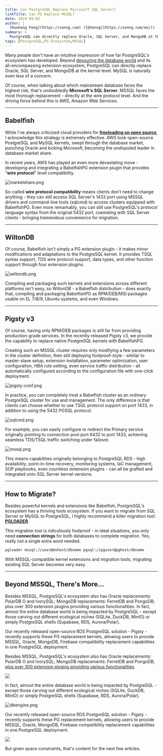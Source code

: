 ```yaml
---
title: Can PostgreSQL Replace Microsoft SQL Server?
linkTitle: Can PG Replace MSSQL?
date: 2024-09-02
author: |
  [Ruohang Feng](https://vonng.com) ([@Vonng](https://vonng.com/en/))
summary: >
  PostgreSQL can directly replace Oracle, SQL Server, and MongoDB at the kernel level. Of course, the most thorough replacement is SQL Server - AWS's Babelfish provides wire-protocol-level compatibility.
tags: [PostgreSQL,PG Ecosystem,MSSQL]
---
```


Many people don't have an intuitive impression of how far PostgreSQL's ecosystem has developed. Beyond [devouring the database world](/pg/pg-eat-db-world) and its all-encompassing extension ecosystem, PostgreSQL can directly replace Oracle, SQL Server, and MongoDB at the kernel level. MySQL is naturally even less of a concern.

Of course, when talking about which mainstream database faces the highest risk, that's undoubtedly **Microsoft's SQL Server**. MSSQL faces the most thorough replacement - directly at the wire protocol level. And the driving force behind this is AWS, Amazon Web Services.

--------

## Babelfish

While I've always criticized cloud providers for [**freeloading on open source**](/cloud/redis-oss), I acknowledge this strategy is extremely effective. AWS took open-source PostgreSQL and MySQL kernels, swept through the database market, punching Oracle and kicking Microsoft, becoming the undisputed leader in database market share.

In recent years, AWS has played an even more devastating move - developing and integrating a BabelfishPG extension plugin that provides "**wire protocol**" level compatibility.

![marketshare.png](marketshare.png)

So-called **wire protocol compatibility** means clients don't need to change anything - they can still access SQL Server's 1433 port using MSSQL drivers and command-line tools (sqlcmd) to access clusters equipped with BabelfishPG. Even more remarkably, you can still use PostgreSQL's protocol language syntax from the original 5432 port, coexisting with SQL Server clients - bringing tremendous convenience for migration.

--------

## WiltonDB

Of course, Babelfish isn't simply a PG extension plugin - it makes minor modifications and adaptations to the PostgreSQL kernel. It provides TSQL syntax support, TDS wire protocol support, data types, and other function support through four extension plugins.

![wiltondb.png](wiltondb.png)

Compiling and packaging such kernels and extensions across different platforms isn't easy, so WiltonDB - a Babelfish distribution - does exactly that, compiling and packaging BabelfishPG as RPM/DEB/MSI packages usable on EL 7/8/9, Ubuntu systems, and even Windows.

--------

## Pigsty v3

Of course, having only RPM/DEB packages is still far from providing production-grade services. In the recently released Pigsty v3, we provide the capability to replace native PostgreSQL kernels with BabelfishPG.

Creating such an MSSQL cluster requires only modifying a few parameters in the cluster definition, then still deploying foolproof-style - similar to master-slave setup, extension installation, parameter optimization, user configuration, HBA rule setting, even service traffic distribution - all automatically configured according to the configuration file with one-click deployment.

![pigsty-conf.png](pigsty-conf.png)

In practice, you can completely treat a Babelfish cluster as an ordinary PostgreSQL cluster for use and management. The only difference is that clients can choose whether to use TSQL protocol support on port 1433, in addition to using the 5432 PGSQL protocol.

![sqlcmd.png](sqlcmd.png)

For example, you can easily configure to redirect the Primary service originally pointing to connection pool port 6432 to port 1433, achieving seamless TDS/TSQL traffic switching under failover.

![mssql.png](mssql.png)

This means capabilities originally belonging to PostgreSQL RDS - high availability, point-in-time recovery, monitoring systems, IaC management, SOP playbooks, even countless extension plugins - can all be grafted and integrated onto SQL Server kernel versions.

--------

## How to Migrate?

Besides powerful kernels and extensions like Babelfish, PostgreSQL's ecosystem has a thriving tools ecosystem. If you want to migrate from SQL Server or MySQL to PostgreSQL, I highly recommend a killer migration tool: [**PGLOADER**](https://pgloader.readthedocs.io/en/latest/ref/mssql.html).

This migration tool is ridiculously foolproof - in ideal situations, you only need **connection strings** for both databases to complete migration. Yes, really not a single extra word needed.

```bash
pgloader mssql://user@mshost/dbname pgsql://pguser@pghost/dbname
```

With MSSQL-compatible kernel extensions and migration tools, migrating existing SQL Server becomes very easy.

--------

## Beyond MSSQL, There's More...

Besides MSSQL, PostgreSQL's ecosystem also has Oracle replacements: PolarDB O and IvorySQL; MongoDB replacements: FerretDB and PongoDB; plus over 300 extension plugins providing various functionalities. In fact, almost the entire database world is being impacted by PostgreSQL - except those carving out different ecological niches (SQLite, DuckDB, MinIO) or simply PostgreSQL shells (Supabase, RDS, Aurora/Polar).

Our recently released open-source RDS PostgreSQL solution - Pigsty - recently supports these PG replacement kernels, allowing users to provide MSSQL, Oracle, MongoDB, Firebase compatibility replacement capabilities in one PostgreSQL deployment.

Besides MSSQL, PostgreSQL's ecosystem also has Oracle replacements: PolarDB O and IvorySQL; MongoDB replacements: FerretDB and PongoDB; [plus over 300 extension plugins providing various functionalities](/zh/docs/pgext/list).

![](https://pigsty.io/img/ecosystemjpg)

In fact, almost the entire database world is being impacted by PostgreSQL - except those carving out different ecological niches (SQLite, DuckDB, MinIO) or simply PostgreSQL shells (Supabase, RDS, Aurora/Polar).

![dbengine.png](dbengine.png)

Our recently released open-source RDS PostgreSQL solution - Pigsty - recently supports these PG replacement kernels, allowing users to provide MSSQL, Oracle, MongoDB, Firebase compatibility replacement capabilities in one PostgreSQL deployment.

![](https://pigsty.io/img/kernels.jpg)

But given space constraints, that's content for the next few articles.